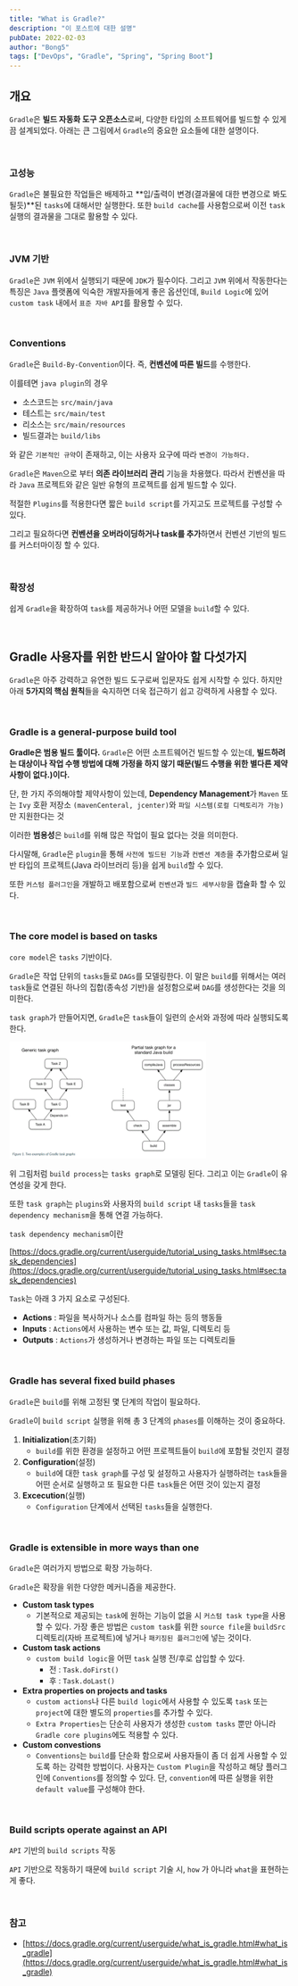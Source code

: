 ```yaml
---
title: "What is Gradle?"
description: "이 포스트에 대한 설명"
pubDate: 2022-02-03
author: "Bong5"
tags: ["DevOps", "Gradle", "Spring", "Spring Boot"]
---
```

## 개요

`Gradle`은 **빌드 자동화 도구 오픈소스**로써, 다양한 타입의 소프트웨어를 빌드할 수 있게끔 설계되었다. 아래는 큰 그림에서 `Gradle`의 중요한 요소들에 대한 설명이다.

<br>

### 고성능

`Gradle`은 불필요한 작업들은 배제하고 **입/출력이 변경(결과물에 대한 변경으로 봐도 될듯)**된 `tasks`에 대해서만 실행한다. 또한 `build cache`를 사용함으로써 이전 `task` 실행의 결과물을 그대로 활용할 수 있다.

<br>

### JVM 기반

`Gradle`은 `JVM` 위에서 실행되기 때문에 `JDK`가 필수이다. 그리고 `JVM` 위에서 작동한다는 특징은 `Java` 플랫폼에 익숙한 개발자들에게 좋은 옵션인데, `Build Logic`에 있어 `custom task` 내에서 `표준 자바 API`를 활용할 수 있다.

<br>

### Conventions

`Gradle`은 `Build-By-Convention`이다. 즉, **컨벤션에 따른 빌드**를 수행한다.

이를테면 `java plugin`의 경우

- 소스코드는 `src/main/java`
- 테스트는 `src/main/test`
- 리소스는 `src/main/resources`
- 빌드결과는 `build/libs`

와 같은 `기본적인 규약`이 존재하고, 이는 사용자 요구에 따라 `변경이 가능하다.`

`Gradle`은 `Maven`으로 부터 **의존 라이브러리 관리** 기능을 차용했다. 따라서 컨벤션을 따라 `Java` 프로젝트와 같은 일반 유형의 프로젝트를 쉽게 빌드할 수 있다.

적절한 `Plugins`를 적용한다면 짧은 `build script`를 가지고도 프로젝트를 구성할 수 있다.

그리고 필요하다면 **컨벤션을 오버라이딩하거나 task를 추가**하면서 컨벤션 기반의 빌드를 커스터마이징 할 수 있다.

<br>

### 확장성

쉽게 `Gradle`을 확장하여 `task`를 제공하거나 어떤 모델을 `build`할 수 있다.

<br>

## Gradle 사용자를 위한 반드시 알아야 할 다섯가지

`Gradle`은 아주 강력하고 유연한 빌드 도구로써 입문자도 쉽게 시작할 수 있다. 하지만 아래 **5가지의 핵심 원칙**들을 숙지하면 더욱 접근하기 쉽고 강력하게 사용할 수 있다.

<br>

### Gradle is a general-purpose build tool

**Gradle은 범용 빌드 툴이다.** `Gradle`은 어떤 소프트웨어건 빌드할 수 있는데, **빌드하려는 대상이나 작업 수행 방법에 대해 가정을 하지 않기 때문(빌드 수행을 위한 별다른 제약 사항이 없다.)이다.**

단, 한 가지 주의해야할 제약사항이 있는데, **Dependency Management**가 `Maven` 또는 `Ivy` 호환 저장소 `(mavenCenteral, jcenter)`와 `파일 시스템(로컬 디렉토리가 가능)`만 지원한다는 것

이러한 **범용성**은 `build`를 위해 많은 작업이 필요 없다는 것을 의미한다.

다시말해, `Gradle`은 `plugin`을 통해 `사전에 빌드된 기능`과 `컨벤션 계층`을 추가함으로써 일반 타입의 프로젝트(Java 라이브러리 등)을 쉽게 `build`할 수 있다.

또한 `커스텀 플러그인`을 개발하고 배포함으로써 `컨벤션`과 `빌드 세부사항`을 캡슐화 할 수 있다.

<br>

### The core model is based on tasks

`core model`은 `tasks` 기반이다.

`Gradle`은 작업 단위의 `tasks`들로 `DAGs`를 모델링한다. 이 말은 `build`를 위해서는 여러 `task`들로 연결된 하나의 집합(종속성 기반)을 설정함으로써 `DAG`를 생성한다는 것을 의미한다.

`task graph`가 만들어지면, `Gradle`은  `task`들이 일련의 순서와 과정에 따라 실행되도록 한다.

<img src="/assets/img/gradle3.GIF" width="70%" height="auto" >

위 그림처럼 `build process`는 `tasks graph`로 모델링 된다. 그리고 이는 `Gradle`이 유연성을 갖게 한다.

또한 `task graph`는 `plugins`와 사용자의 `build script` 내 `tasks`들을 `task dependency mechanism`을 통해 연결 가능하다.

`task dependency mechanism`이란

[https://docs.gradle.org/current/userguide/tutorial_using_tasks.html#sec:task_dependencies](https://docs.gradle.org/current/userguide/tutorial_using_tasks.html#sec:task_dependencies)

`Task`는 아래 3 가지 요소로 구성된다.

- **Actions** : 파일을 복사하거나 소스를 컴파일 하는 등의 행동들
- **Inputs** : `Actions`에서 사용하는 변수 또는 값, 파일, 디렉토리 등
- **Outputs** : `Actions`가 생성하거나 변경하는 파일 또는 디렉토리들

<br>

### Gradle has several fixed build phases

`Gradle`은 `build`를 위해 고정된 몇 단계의 작업이 필요하다.

`Gradle`이 `build script` 실행을 위해 총 3 단계의 `phases`를 이해하는 것이 중요하다.

1. **Initialization**(초기화)
    - `build`를 위한 환경을 설정하고 어떤 프로젝트들이 `build`에 포함될 것인지 결정
2. **Configuration**(설정)
    - `build`에 대한 `task graph`를 구성 및 설정하고 사용자가 실행하려는 `task`들을 어떤 순서로 실행하고 또 필요한 다른 `task`들은 어떤 것이 있는지 결정
3. **Excecution**(실행)
    - `Configuration` 단계에서 선택된 `tasks`들을 실행한다.

<br>

### Gradle is extensible in more ways than one

`Gradle`은 여러가지 방법으로 확장 가능하다.

`Gradle`은 확장을 위한 다양한 메커니즘을 제공한다.

- **Custom task types**
    - 기본적으로 제공되는 `task`에 원하는 기능이 없을 시 `커스텀 task type`을 사용할 수 있다. 가장 좋은 방법은 `custom task`를 위한 `source file`을 `buildSrc` 디렉토리(자바 프로젝트)에 넣거나 `패키징된 플러그인`에 넣는 것이다.
- **Custom task actions**
    - `custom build logic`을 어떤 `task` 실행 전/후로 삽입할 수 있다.
        - 전 : `Task.doFirst()`
        - 후 : `Task.doLast()`
- **Extra properties on projects and tasks**
    - `custom actions`나 다른 `build logic`에서 사용할 수 있도록 `task` 또는 `project`에 대한 별도의 `properties`를 추가할 수 있다.
    - `Extra Properties`는 단순히 사용자가 생성한 `custom tasks` 뿐만 아니라 `Gradle core plugins`에도 적용할 수 있다.
- **Custom convestions**
    - `Conventions`는 `build`를 단순화 함으로써 사용자들이 좀 더 쉽게 사용할 수 있도록 하는 강력한 방법이다. 사용자는 `Custom Plugin`을 작성하고 해당 플러그인에 `Conventions`를 정의할 수 있다. 단, `convention`에 따른 실행을 위한 `default value`를 구성해야 한다.

<br>

### Build scripts operate against an API

`API` 기반의 `build scripts` 작동

`API` 기반으로 작동하기 때문에 `build script` 기술 시, `how` 가 아니라 `what`을 표현하는게 좋다.

<br>

### 참고

- [https://docs.gradle.org/current/userguide/what_is_gradle.html#what_is_gradle](https://docs.gradle.org/current/userguide/what_is_gradle.html#what_is_gradle)
